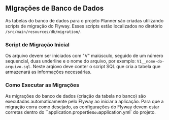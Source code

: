 ## MIgrações de Banco de Dados
As tabelas do banco de dados para o projeto Planner são criadas utilizando scripts de migração do Flyway. Esses scripts estão localizados no diretório `/src/main/resources/db/migration/`.

### Script de Migração Inicial
Os arquivo devem ser iniciados com "V" maiúsculo, seguido de um número sequencial, duas underline e o nome do arquivo, por exemplo: `V1__nome-do-arquivo.sql`. Neste arqiovo deve conter o script SQL que cria a tabela que armazenará as informações necessárias.

### Como Executar as Migrações
As migrações do banco de dados (criação da tabela no banco) são executadas automaticamente pelo Flyway ao iniciar a aplicação. Para que a migração corra como desejado, as configurações do Flyway devem estar corretas dentro do  ``application.properties` ou `application.yml` do projeto.
